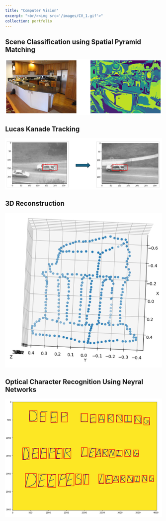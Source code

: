 ```yaml
---
title: "Computer Vision"
excerpt: "<br/><img src='/images/CV_1.gif'>"
collection: portfolio
---
```


## Scene Classification using Spatial Pyramid Matching

![](/images/cv_1_wordmap.png)

## Lucas Kanade Tracking

![](/images/cv_track.png)

## 3D Reconstruction

![](/images/cv_3d_recons.png)

## Optical Character Recognition Using Neyral Networks

![](/images/cv_5_ocr.png)